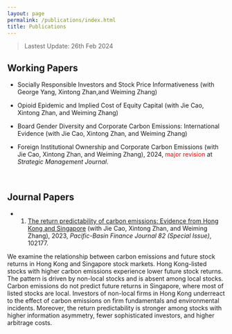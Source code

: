 ```yaml
---
layout: page
permalink: /publications/index.html
title: Publications
---
```


> Lastest Update: 26th Feb 2024&nbsp; 

## Working Papers

- Socially Responsible Investors and Stock Price Informativeness (with George Yang, Xintong Zhan,and Weiming Zhang)

- Opioid Epidemic and Implied Cost of Equity Capital (with Jie Cao, Xintong Zhan, and Weiming Zhang)

- Board Gender Diversity and Corporate Carbon Emissions: International Evidence (with Jie Cao, Xintong Zhan, and Weiming Zhang)

- Foreign Institutional Ownership and Corporate Carbon Emissions (with Jie Cao, Xintong Zhan, and Weiming Zhang), 2024, <font color='red'>major revision</font> at *Strategic Management Journal*. 


  <br>

## Journal Papers

- 1. [The return predictability of carbon emissions: Evidence from Hong Kong and Singapore](https://doi.org/10.1016/j.pacfin.2023.102177) (with Jie Cao, Xintong Zhan, and Weiming Zhang), 2023, *Pacific-Basin Finance Journal 82 (Special Issue)*, 102177.<br>

We examine the relationship between carbon emissions and future stock returns in Hong Kong and Singapore stock markets. Hong Kong-listed stocks with higher carbon emissions experience lower future stock returns. The pattern is driven by non-local stocks and is absent among local stocks. Carbon emissions do not predict future returns in Singapore, where most of listed stocks are local. Investors of non-local firms in Hong Kong underreact to the effect of carbon emissions on firm fundamentals and environmental incidents. Moreover, the return predictability is stronger among stocks with higher information asymmetry, fewer sophisticated investors, and higher arbitrage costs.

  <br>


